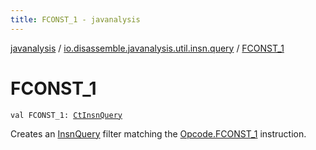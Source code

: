 ```yaml
---
title: FCONST_1 - javanalysis
---
```


[javanalysis](../index.html) / [io.disassemble.javanalysis.util.insn.query](index.html) / [FCONST_1](./-f-c-o-n-s-t_1.html)

# FCONST_1

`val FCONST_1: `[`CtInsnQuery`](-ct-insn-query/index.html)

Creates an [InsnQuery](-insn-query/index.html) filter matching the [Opcode.FCONST_1](#) instruction.

